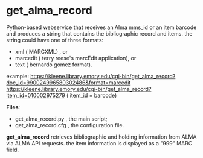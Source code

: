 # get_alma_record
Python-based webservice that receives an Alma mms_id or an item barcode and
produces a string that contains the bibliographic record and items.
the string could have one of three formats:
  - xml ( MARCXML)  , or
  - marcedit ( terry reese's marcEdit application), or
  - text ( bernardo gomez format).
  
example:
   https://kleene.library.emory.edu/cgi-bin/get_alma_record?doc_id=990024996580302486&format=marcedit 
   https://kleene.library.emory.edu/cgi-bin/get_alma_record?item_id=010002975279 ( item_id = barcode)

**Files**: 
   - get_alma_record.py , the main script;
   - get_alma_record.cfg , the configuration file.

**get_alma_record** retrieves bibliographic and holding information from 
ALMA via ALMA API requests.
the item information is displayed as a "999" MARC field.
